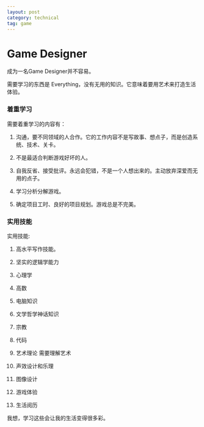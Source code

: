 ```yaml
---
layout: post
category: technical
tag: game
---
```


Game Designer
===

成为一名Game Designer并不容易。

需要学习的东西是 Everything，没有无用的知识。它意味着要用艺术来打造生活体验。

### 着重学习

需要着重学习的内容有：

1. 沟通，要不同领域的人合作。它的工作内容不是写故事、想点子，而是创造系统、技术、关卡。

2. 不是最适合判断游戏好坏的人。

3. 自我反省、接受批评。永远会犯错，不是一个人想出来的。主动放弃深爱而无用的点子。

4. 学习分析分解游戏。

5. 确定项目工时、良好的项目规划。游戏总是不完美。

### 实用技能

实用技能:

1. 高水平写作技能。

2. 坚实的逻辑学能力

3. 心理学

4. 高数

5. 电脑知识

6. 文学哲学神话知识

7. 宗教

8. 代码

9. 艺术理论 需要理解艺术

10. 声效设计和乐理

11. 图像设计

12. 游戏体验

13. 生活阅历


我想，学习这些会让我的生活变得很多彩。
